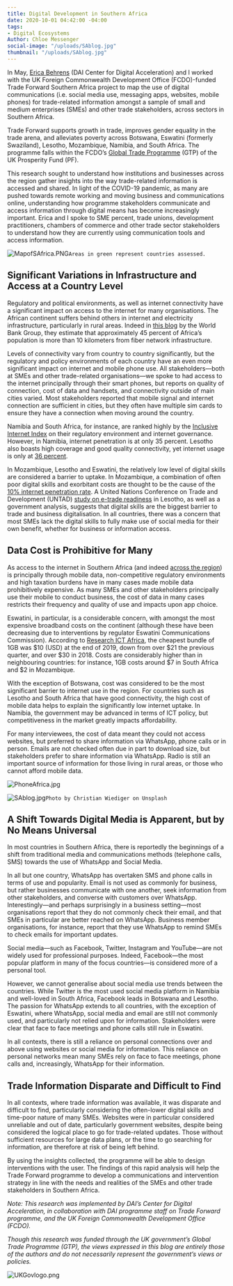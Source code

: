 ```yaml
---
title: Digital Development in Southern Africa
date: 2020-10-01 04:42:00 -04:00
tags:
- Digital Ecosystems
Author: Chloe Messenger
social-image: "/uploads/SAblog.jpg"
thumbnail: "/uploads/SAblog.jpg"
---
```


In May, [Erica Behrens](https://dai-global-digital.com/authors/erica-behrens/) (DAI Center for Digital Acceleration) and I worked with the UK Foreign Commonwealth Development Office (FCDO)-funded Trade Forward Southern Africa project to map the use of digital communications (i.e. social media use, messaging apps, websites, mobile phones) for trade-related information amongst a sample of small and medium enterprises (SMEs) and other trade stakeholders, across sectors in Southern Africa.

<!--more-->

Trade Forward supports growth in trade, improves gender equality in the trade arena, and alleviates poverty across Botswana, Eswatini (formerly Swaziland), Lesotho, Mozambique, Namibia, and South Africa. The programme falls within the FCDO’s [Global Trade Programme](https://www.gov.uk/government/publications/global-trade-programme) (GTP) of the UK Prosperity Fund (PF).

This research sought to understand how institutions and businesses across the region gather insights into the way trade-related information is accessed and shared. In light of the COVID-19 pandemic, as many are pushed towards remote working and moving business and communications online, understanding how programme stakeholders communicate and access information through digital means has become increasingly important. Erica and I spoke to SME percent, trade unions, development practitioners, chambers of commerce and other trade sector stakeholders to understand how they are currently using communication tools and access information.

![MapofSAfrica.PNG](/uploads/MapofSAfrica.PNG)`Areas in green represent countries assessed.`

## Significant Variations in Infrastructure and Access at a Country Level

Regulatory and political environments, as well as internet connectivity have a significant impact on access to the internet for many organisations. The African continent suffers behind others in internet and electricity infrastructure, particularly in rural areas. Indeed in [this blog](https://blogs.worldbank.org/digital-development/africas-connectivity-gap-can-map-tell-story) by the World Bank Group, they estimate that approximately 45 percent of Africa’s population is more than 10 kilometers from fiber network infrastructure.

Levels of connectivity vary from country to country significantly, but the regulatory and policy environments of each country have an even more significant impact on internet and mobile phone use. All stakeholders—both at SMEs and other trade-related organisations—we spoke to had access to the internet principally through their smart phones, but reports on quality of connection, cost of data and handsets, and connectivity outside of main cities varied. Most stakeholders reported that mobile signal and internet connection are sufficient in cities, but they often have multiple sim cards to ensure they have a connection when moving around the country.

Namibia and South Africa, for instance, are ranked highly by the [Inclusive Internet Index](https://theinclusiveinternet.eiu.com/) on their regulatory environment and internet governance. However, in Namibia, internet penetration is at only 35 percent. Lesotho also boasts high coverage and good quality connectivity, yet internet usage is only at [36 percent](https://unctad.org/en/PublicationsLibrary/dtlstict2019d8_en.pdf).

In Mozambique, Lesotho and Eswatini, the relatively low level of digital skills are considered a barrier to uptake. In Mozambique, a combination of often poor digital skills and exorbitant costs are thought to be the cause of the [10% internet penetration rate](https://researchictafrica.net/after-access-south-africa-state-of-ict-2017-south-africa-report_04/). A United Nations Conference on Trade and Development (UNTAD) [study on e-trade readiness](https://unctad.org/en/pages/PublicationWebflyer.aspx?publicationid=2483) in Lesotho, as well as a government analysis, suggests that digital skills are the biggest barrier to trade and business digitalisation. In all countries, there was a concern that most SMEs lack the digital skills to fully make use of social media for their own benefit, whether for business or information access.

## Data Cost is Prohibitive for Many

As access to the internet in Southern Africa (and indeed [across the region](https://www.broadbandcommission.org/Documents/working-groups/DigitalMoonshotforAfrica_Report.pdf)) is principally through mobile data, non-competitive regulatory environments and high taxation burdens have in many cases made mobile data prohibitively expensive. As many SMEs and other stakeholders principally use their mobile to conduct business, the cost of data in many cases restricts their frequency and quality of use and impacts upon app choice.

Eswatini, in particular, is a considerable concern, with amongst the most expensive broadband costs on the continent (although these have been decreasing due to interventions by regulator Eswatini Communications Commission). According to [Research ICT Africa](https://researchictafrica.net/ramp_indices_portal/), the cheapest bundle of 1GB was $10 (USD) at the end of 2019, down from over $21 the previous quarter, and over $30 in 2018. Costs are considerably higher than in neighbouring countries: for instance, 1GB costs around $7 in South Africa and $2 in Mozambique.

With the exception of Botswana, cost was considered to be the most significant barrier to internet use in the region. For countries such as Lesotho and South Africa that have good connectivity, the high cost of mobile data helps to explain the significantly low internet uptake. In Namibia, the government may be advanced in terms of ICT policy, but competitiveness in the market greatly impacts affordability.

For many interviewees, the cost of data meant they could not access websites, but preferred to share information via WhatsApp, phone calls or in person. Emails are not checked often due in part to download size, but stakeholders prefer to share information via WhatsApp. Radio is still an important source of information for those living in rural areas, or those who cannot afford mobile data.

![PhoneAfrica.jpg](/uploads/PhoneAfrica.jpg)

![SAblog.jpg](/uploads/SAblog.jpg)`Photo by Christian Wiediger on Unsplash`

## A Shift Towards Digital Media is Apparent, but by No Means Universal

In most countries in Southern Africa, there is reportedly the beginnings of a shift from traditional media and communications methods (telephone calls, SMS) towards the use of WhatsApp and Social Media.

In all but one country, WhatsApp has overtaken SMS and phone calls in terms of use and popularity. Email is not used as commonly for business, but rather businesses communicate with one another, seek information from other stakeholders, and converse with customers over WhatsApp. Interestingly—and perhaps surprisingly in a business setting—most organisations report that they do not commonly check their email, and that SMEs in particular are better reached on WhatsApp. Business member organisations, for instance, report that they use WhatsApp to remind SMEs to check emails for important updates.

Social media—such as Facebook, Twitter, Instagram and YouTube—are not widely used for professional purposes. Indeed, Facebook—the most popular platform in many of the focus countries—is considered more of a personal tool.

However, we cannot generalise about social media use trends between the countries. While Twitter is the most used social media platform in Namibia and well-loved in South Africa, Facebook leads in Botswana and Lesotho. The passion for WhatsApp extends to all countries, with the exception of Eswatini, where WhatsApp, social media and email are still not commonly used, and particularly not relied upon for information. Stakeholders were clear that face to face meetings and phone calls still rule in Eswatini.

In all contexts, there is still a reliance on personal connections over and above using websites or social media for information. This reliance on personal networks mean many SMEs rely on face to face meetings, phone calls and, increasingly, WhatsApp for their information.

## Trade Information Disparate and Difficult to Find

In all contexts, where trade information was available, it was disparate and difficult to find, particularly considering the often-lower digital skills and time-poor nature of many SMEs. Websites were in particular considered unreliable and out of date, particularly government websites, despite being considered the logical place to go for trade-related updates. Those without sufficient resources for large data plans, or the time to go searching for information, are therefore at risk of being left behind.

By using the insights collected, the programme will be able to design interventions with the user. The findings of this rapid analysis will help the Trade Forward programme to develop a communications and intervention strategy in line with the needs and realities of the SMEs and other trade stakeholders in Southern Africa.

*Note: This research was implemented by DAI’s Center for Digital Acceleration, in collaboration with DAI programme staff on Trade Forward programme, and the UK Foreign Commonwealth Development Office (FCDO).*

*Though this research was funded through the UK government’s Global Trade Programme (GTP), the views expressed in this blog are entirely those of the authors and do not necessarily represent the government’s views or policies.*

![UKGovlogo.png](/uploads/UKGovlogo.png)